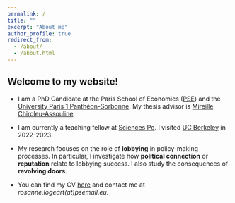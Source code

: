```yaml
---
permalink: /
title: ""
excerpt: "About me"
author_profile: true
redirect_from: 
  - /about/
  - /about.html
---
```


Welcome to my website!
------

* I am a PhD Candidate at the Paris School of Economics ([PSE](https://www.parisschoolofeconomics.eu/en/)) and the [University Paris 1 Panthéon-Sorbonne](https://www.pantheonsorbonne.fr). My thesis advisor is [Mireille Chiroleu-Assouline](https://www.parisschoolofeconomics.eu/en/chiroleu-assouline-mireille/).

* I am currently a teaching fellow at [Sciences Po](https://www.sciencespo.fr/department-economics/). I visited [UC Berkeley](https://www.econ.berkeley.edu) in 2022-2023.

* My research focuses on the role of **lobbying** in policy-making processes. In particular, I investigate how **political connection** or **reputation** relate to lobbying success. I also study the consequences of **revolving doors**.

* You can find my CV [here](https://drive.google.com/file/d/1kwgoyTCs-K1QaPVD9JN_2dbvUhTeVCeQ/view?usp=share_link) and contact me at *rosanne.logeart(at)psemail.eu*.


